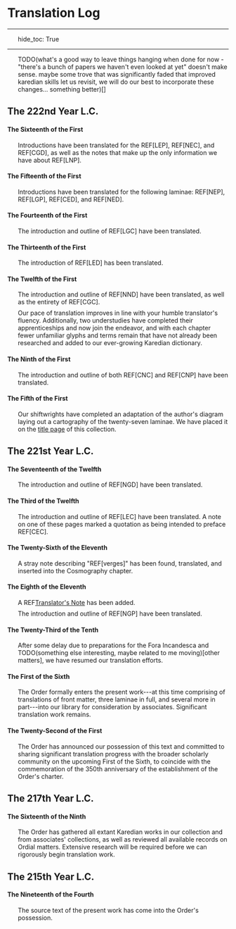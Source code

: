 # Translation Log

---
hide_toc: True

---

<style>
    p {
        padding-left: 1.5rem;
        margin: 0.5rem 0;
    }
</style>

TODO(what's a good way to leave things hanging when done for now - "there's a bunch of papers we haven't even looked at yet" doesn't make sense. maybe some trove that was significantly faded that improved karedian skills let us revisit, we will do our best to incorporate these changes... something better)[]

## The 222nd Year L.C.

#### The Sixteenth of the First

Introductions have been translated for the REF[LEP], REF[NEC], and REF[CGD], as well as the notes that make up the only information we have about REF[LNP].

<!-- Additionally TODO()[] -->

#### The Fifteenth of the First

Introductions have been translated for the following laminae: REF[NEP], REF[LGP], REF[CED], and REF[NED].

#### The Fourteenth of the First

The introduction and outline of REF[LGC] have been translated.

#### The Thirteenth of the First

The introduction of REF[LED] has been translated.

#### The Twelfth of the First

The introduction and outline of REF[NND] have been translated, as well as the entirety of REF[CGC].

Our pace of translation improves in line with your humble translator's fluency. Additionally, two understudies have completed their apprenticeships and now join the endeavor, and with each chapter fewer unfamiliar glyphs and terms remain that have not already been researched and added to our ever-growing Karedian dictionary.

#### The Ninth of the First

The introduction and outline of both REF[CNC] and REF[CNP] have been translated.

#### The Fifth of the First

Our shiftwrights have completed an adaptation of the author's diagram laying out a cartography of the twenty-seven laminae. We have placed it on the <a href="./">title page</a> of this collection.

## The 221st Year L.C.

#### The Seventeenth of the Twelfth

The introduction and outline of REF[NGD] have been translated.

#### The Third of the Twelfth

The introduction and outline of REF[LEC] have been translated. A note on one of these pages marked a quotation as being intended to preface REF[CEC].

#### The Twenty-Sixth of the Eleventh

A stray note describing "REF[verges]" has been found, translated, and inserted into the Cosmography chapter.

#### The Eighth of the Eleventh

A REF[Translator's Note](translators-note) has been added.

The introduction and outline of REF[NGP] have been translated.

#### The Twenty-Third of the Tenth

After some delay due to preparations for the Fora Incandesca and TODO(something else interesting, maybe related to me moving)[other matters], we have resumed our translation efforts.

#### The First of the Sixth

The <span class="guild-term">Order</span> formally enters the present work---at this time comprising of translations of front matter, three laminae in full, and several more in part---into our library for consideration by associates. Significant translation work remains.

#### The Twenty-Second of the First

The <span class="guild-term">Order</span> has announced our possession of this text and committed to sharing significant translation progress with the broader scholarly community on the upcoming First of the Sixth, to coincide with the commemoration of the 350th anniversary of the establishment of the <span class="guild-term">Order</span>'s charter.

## The 217th Year L.C.

#### The Sixteenth of the Ninth

The <span class="guild-term">Order</span> has gathered all extant Karedian works in our collection and from associates' collections, as well as reviewed all available records on Ordial matters. Extensive research will be required before we can rigorously begin translation work.

## The 215th Year L.C.

#### The Nineteenth of the Fourth

The source text of the present work has come into the <span class="guild-term">Order</span>'s possession.

<!-- https://hinduism.stackexchange.com/questions/7787/do-the-trimurti-brahma-vishnu-shiva-cleanly-map-onto-the-3-gunas-sattva-ra -->
